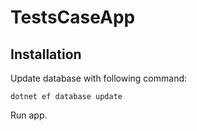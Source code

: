 # TestsCaseApp

## Installation

Update database with following command:

```shell
dotnet ef database update
```

Run app.